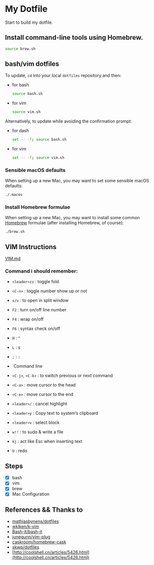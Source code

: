 My Dotfile
=============
Start to build my dotfile.

## Install command-line tools using Homebrew.

  ```bash
  source brew.sh
  ```
## bash/vim dotfiles

To update, `cd` into your local `dotfiles` repository and then:

* for bash

  ```bash
  source bash.sh
  ```

* for vim

  ```bash
  source vim.sh
  ```

Alternatively, to update while avoiding the confirmation prompt:

* for dash

  ```bash
  set -- -f; source bash.sh
  ```
* for vim

  ```bash
  set -- -f; source vim.sh
  ```

### Sensible macOS defaults

When setting up a new Mac, you may want to set some sensible macOS defaults:

```bash
./.macos
```

### Install Homebrew formulae

When setting up a new Mac, you may want to install some common [Homebrew](http://brew.sh/) formulae (after installing Homebrew, of course):

```bash
./brew.sh
```

## VIM Instructions
[VIM.md](VIM.md)

### Command i should remember:

* `<leader>zz` : toggle fold
* `<C-n>` : toggle number show up or not
* `s/v` :  to open in split window
* `F2` :  turn on/off line number

* `F4` :  wrap on/off
* `F6` :  syntax check on/off

* `H` : `^`
* `L` : `$`
* `;` : `:`

* `Command line
* `<C-j>`, `<C-k>` :  to switch previous or next command
* `<C-a>` :  move cursor to the head
* `<C-e>` :  move cursor to the end

* `<leader>/` : cancel highlight
* `<leader>y` : Copy text to system’s clipboard
* `<leader>v` :  select block
* `w!!` : to sudo & write a file

* `kj` : act like Esc when inserting text
* `U` : redo

## Steps

* [x] bash
* [x] vim
* [x] brew
* [x] Mac Configuration

## References && Thanks to

* [mathiasbynens/dotfiles](https://github.com/mathiasbynens/dotfiles)
* [wklken/k-vim](https://github.com/wklken/k-vim)
* [Bash-it/bash-it](https://github.com/Bash-it/bash-it)
* [junegunn/vim-plug](https://github.com/junegunn/vim-plug)
* [caskroom/homebrew-cask](https://github.com/caskroom/homebrew-cask)
* [skwp/dotfiles](https://github.com/skwp/dotfiles)
* [http://coolshell.cn/articles/5426.html](http://coolshell.cn/articles/5426.html)

